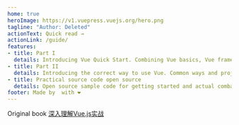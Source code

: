 ```yaml
---
home: true
heroImage: https://v1.vuepress.vuejs.org/hero.png
tagline: "Author: Deleted"
actionText: Quick read →
actionLink: /guide/
features:
- title: Part I
  details: Introducing Vue Quick Start. Combining Vue basics, Vue framework and design, get started quickly.
- title: Part II
  details: Introducing the correct way to use Vue. Common ways and project practices in daily use of Vue.
- title: Practical source code open source
  details: Open source sample code for getting started and actual combat
footer: Made by  with ❤️
---
```

Original book [深入理解Vue.js实战](http://www.godbasin.com/vue-ebook/)